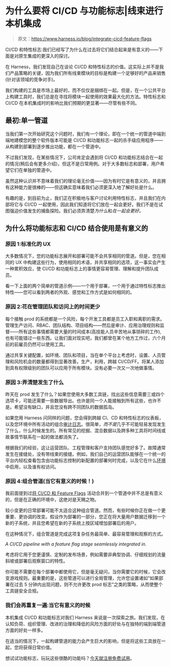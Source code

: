 # 为什么要将 CI/CD 与功能标志|线束进行本机集成

> 原文：<https://www.harness.io/blog/integrate-cicd-feature-flags>

CI/CD 和特性标志:我们已经写了为什么在过去将它们结合起来是有意义的——下面是对原生集成的更深入的探讨。

在 Harness，我们发现自己在谈论 CI/CD 和特性标志的价值。这实际上并不是我们产品策略的关键，因为我们所有线束模块的目标是构建一个足够好的产品来销售(针对该领域的竞争对手)。

我们构建的工具是市场上最好的，而不仅仅是捆绑在一起。但是，在一个公共平台上构建工具时，我们总是在寻找将模块一起使用的效果最大化的方法。特性标志和 CI/CD 在本机集成时的影响比我们预期的更显著——尽管有些不同。

## 最初:单一管道

当我们第一次开始研究这个问题时，我们有一个理论，即在一个统一的管道中端到端地建模您的整个软件版本可能是 CI/CD 和功能标志一起的杀手级应用程序——从构建到部署到逐步推出功能，都在一个管道中。

不过我们发现，在某些情况下，公司肯定会遇到将 CI/CD 和功能标志结合在一起的情况(稍后会有更多介绍)，但这不是日常用例。对于大多数标志和部署，用户希望它们在单独的管道中。

虽然这种认识并不意味着我们的理论毫无价值——因为有时它是有意义的，并且拥有这种能力是很棒的——但这确实意味着我们必须更深入地了解好处是什么。

有趣的是，到目前为止，我们正在积极地与客户讨论利用特性标志，并且我们在内部将它与 CI/CD 一起使用，因此我们知道将它们放在一起会更好。我们不是在试图强迫价值发生的捕鱼探险。我们必须弄清楚*为什么*和*在一起会更好。*

## 为什么将功能标志和 CI/CD 结合使用是有意义的

### 原因 1:标准化的 UX

大多数情况下，您的功能标志展开和部署可能不会共享相同的管道。但是，您在相同的 UX 中构建这些行为，使用相同的术语，并共享相同的选项，这一事实会产生一种累积效应，使 CI/CD 和功能标志上的事情更容易管理、理解和提升团队成员。

看一下上面的两个简单的管道示例——一个用于部署，一个用于通过特性标志推出特性——您可以看到两者的外观、感觉和工作方式是如何相同的。

### 原因 2:花在管理团队和访问上的时间更少

每个接触 prod 的系统都是一个风险，每个开发工具都是员工入职和离职的需求。管理生产访问、RBAC、团队结构、项目结构——然后是审计、应用治理规则和监督——所有这些事情都需要大量的时间成本(高技能人员辛苦地从事琐碎的工作),也有可能错过一些东西。让我们面对现实吧，我们都曾在某个地方工作过，六个月前的前雇员仍然可以使用工具。

通过共享关键配置，如环境、团队和项目，当在单个平台上考虑时，设置、人员管理和风险机会的数量都得到显著改善。生产，利用，跨越 CI/CD/FF。将某人添加到具有权限级别的团队可以应用于所有模块。没有必要一次又一次地做事情。

### 原因 3:弄清楚发生了什么

昨天在 prod 发生了什么？如果您使用大多数工具链，找出这些信息需要三或四个选项卡，可能还需要一些数据导出。也许是同一个人能接触到所有这些，也许不是。希望没有缺口，并且您没有跨不同团队的数据孤岛。

如果您用 Harness 问同样的问题，您会得到跨越 CI、CD 和特性标志的仪表板，以及您环境中所有活动的组合[审计日志](https://harness.io/blog/continuous-delivery/audit-trails/)。很简单，*而不是*几乎不可能轻易发现发生了什么，什么时候发生的。所有常见的挖掘、混合数据以及跨多种工具将时间线或故事情节联系在一起的做法都消失了。

根据我们的经验，这让运营团队、工程管理和客户支持团队感觉好多了。故障通常发生在接缝处，没有带线束的接缝。例如，我们自己的运营团队能够在一个统一的平台内轻松查看包含由功能标志控制的新配置的部署何时完成，以及它在什么[环境](https://harness.io/blog/continuous-delivery/deployment-environments/)中启用，以及谁有权访问。

### 原因 4:组合管道(当它有意义的时候！)

我前面提到过[将 CI/CD 和 Feature Flags](https://harness.io/blog/feature-flags/combining-cicd-and-feature-flags/) 活动合并到一个管道中并不总是有意义的，但是在正确的环境中，这绝对是天赐之物。

较小变更的日常部署可能不太适合这种组合管道。然而，有些时候你正在做一个更重要、更协调的改变。假设作为部署的一部分，您正在将大量用户数据迁移到一个新的子系统，并且您希望在新的子系统上按区域增加部署后的用户。

在这种情况下，组合管道是完成这项复杂任务最简单、最容易管理和观察的方式。

*A CI/CD pipeline with a feature flag stage seamlessly integrated in.*

考虑将它用于您更谨慎、定制的发布场景，例如需要非典型协调、仔细规划的流量斜坡或部署后观察窗口的特性。

你可能不需要在每个部署中都使用它，但是毫无疑问，当你需要它的时候，它会改变游戏规则。最重要的是，这些管道可以进行全局管理，允许您设置诸如“如果部署在过去 5 分钟内出现问题，则不允许更改 prod 标志”之类的策略，从而使整个工具链安全合规。

### 我们会再重复一遍:当它有意义的时候

本机集成 CI/CD 和功能标志对我们 Harness 来说是一次探索之旅。我们发现，在认知负荷、组织管理、改进的治理和降低的风险方面的好处与在独特的端到端管道方面的好处一样多。

在适当的情况下，一起构建管道的能力会产生巨大的影响，但是将这些工具放在一起，您将获得日常价值。

想试试功能标志，玩玩这些很酷的功能吗？[今天就注册免费试用](https://app.harness.io/auth/#/signup/?module=ff)。